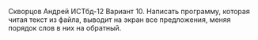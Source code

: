 Скворцов Андрей ИСТбд-12 Вариант 10. Написать программу, которая читая текст из файла, выводит на экран все предложения, меняя порядок слов в них на обратный.
